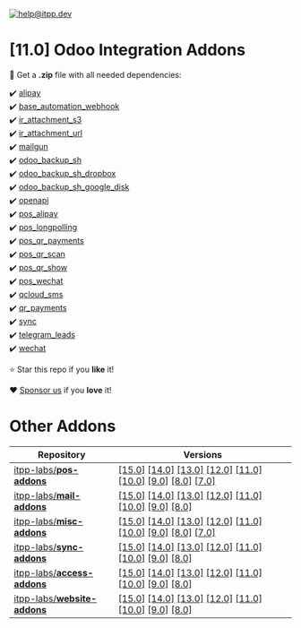 [![help@itpp.dev](https://itpp.dev/images/infinity-readme.png)](mailto:help@itpp.dev)
# [11.0] Odoo Integration Addons

:open_file_folder: Get a **.zip** file with all needed dependencies:

:heavy_check_mark: [alipay](https://apps.odoo.com/apps/modules/11.0/alipay/)
<br/>:heavy_check_mark: [base_automation_webhook](https://apps.odoo.com/apps/modules/11.0/base_automation_webhook/)
<br/>:heavy_check_mark: [ir_attachment_s3](https://apps.odoo.com/apps/modules/11.0/ir_attachment_s3/)
<br/>:heavy_check_mark: [ir_attachment_url](https://apps.odoo.com/apps/modules/11.0/ir_attachment_url/)
<br/>:heavy_check_mark: [mailgun](https://apps.odoo.com/apps/modules/11.0/mailgun/)
<br/>:heavy_check_mark: [odoo_backup_sh](https://apps.odoo.com/apps/modules/11.0/odoo_backup_sh/)
<br/>:heavy_check_mark: [odoo_backup_sh_dropbox](https://apps.odoo.com/apps/modules/11.0/odoo_backup_sh_dropbox/)
<br/>:heavy_check_mark: [odoo_backup_sh_google_disk](https://apps.odoo.com/apps/modules/11.0/odoo_backup_sh_google_disk/)
<br/>:heavy_check_mark: [openapi](https://apps.odoo.com/apps/modules/11.0/openapi/)
<br/>:heavy_check_mark: [pos_alipay](https://apps.odoo.com/apps/modules/11.0/pos_alipay/)
<br/>:heavy_check_mark: [pos_longpolling](https://apps.odoo.com/apps/modules/11.0/pos_longpolling/)
<br/>:heavy_check_mark: [pos_qr_payments](https://apps.odoo.com/apps/modules/11.0/pos_qr_payments/)
<br/>:heavy_check_mark: [pos_qr_scan](https://apps.odoo.com/apps/modules/11.0/pos_qr_scan/)
<br/>:heavy_check_mark: [pos_qr_show](https://apps.odoo.com/apps/modules/11.0/pos_qr_show/)
<br/>:heavy_check_mark: [pos_wechat](https://apps.odoo.com/apps/modules/11.0/pos_wechat/)
<br/>:heavy_check_mark: [qcloud_sms](https://apps.odoo.com/apps/modules/11.0/qcloud_sms/)
<br/>:heavy_check_mark: [qr_payments](https://apps.odoo.com/apps/modules/11.0/qr_payments/)
<br/>:heavy_check_mark: [sync](https://apps.odoo.com/apps/modules/11.0/sync/)
<br/>:heavy_check_mark: [telegram_leads](https://apps.odoo.com/apps/modules/11.0/telegram_leads/)
<br/>:heavy_check_mark: [wechat](https://apps.odoo.com/apps/modules/11.0/wechat/)

:star: Star this repo if you **like** it!

:heart: [Sponsor us](https://patreon.com/itpp) if you **love** it!

Other Addons
============

| Repository | Versions |
|------------|----------|
| [itpp-labs/**pos-addons**](https://github.com/itpp-labs/pos-addons) | [[15.0]](https://github.com/itpp-labs/pos-addons/tree/15.0#readme) [[14.0]](https://github.com/itpp-labs/pos-addons/tree/14.0#readme) [[13.0]](https://github.com/itpp-labs/pos-addons/tree/13.0#readme) [[12.0]](https://github.com/itpp-labs/pos-addons/tree/12.0#readme) [[11.0]](https://github.com/itpp-labs/pos-addons/tree/11.0#readme) [[10.0]](https://github.com/itpp-labs/pos-addons/tree/10.0#readme) [[9.0]](https://github.com/itpp-labs/pos-addons/tree/9.0#readme) [[8.0]](https://github.com/itpp-labs/pos-addons/tree/8.0#readme) [[7.0]](https://github.com/itpp-labs/pos-addons/tree/7.0#readme) |
| [itpp-labs/**mail-addons**](https://github.com/itpp-labs/mail-addons) | [[15.0]](https://github.com/itpp-labs/mail-addons/tree/15.0#readme) [[14.0]](https://github.com/itpp-labs/mail-addons/tree/14.0#readme) [[13.0]](https://github.com/itpp-labs/mail-addons/tree/13.0#readme) [[12.0]](https://github.com/itpp-labs/mail-addons/tree/12.0#readme) [[11.0]](https://github.com/itpp-labs/mail-addons/tree/11.0#readme) [[10.0]](https://github.com/itpp-labs/mail-addons/tree/10.0#readme) [[9.0]](https://github.com/itpp-labs/mail-addons/tree/9.0#readme) [[8.0]](https://github.com/itpp-labs/mail-addons/tree/8.0#readme) |
| [itpp-labs/**misc-addons**](https://github.com/itpp-labs/misc-addons) | [[15.0]](https://github.com/itpp-labs/misc-addons/tree/15.0#readme) [[14.0]](https://github.com/itpp-labs/misc-addons/tree/14.0#readme) [[13.0]](https://github.com/itpp-labs/misc-addons/tree/13.0#readme) [[12.0]](https://github.com/itpp-labs/misc-addons/tree/12.0#readme) [[11.0]](https://github.com/itpp-labs/misc-addons/tree/11.0#readme) [[10.0]](https://github.com/itpp-labs/misc-addons/tree/10.0#readme) [[9.0]](https://github.com/itpp-labs/misc-addons/tree/9.0#readme) [[8.0]](https://github.com/itpp-labs/misc-addons/tree/8.0#readme) [[7.0]](https://github.com/itpp-labs/misc-addons/tree/7.0#readme) |
| [itpp-labs/**sync-addons**](https://github.com/itpp-labs/sync-addons) | [[15.0]](https://github.com/itpp-labs/sync-addons/tree/15.0#readme) [[14.0]](https://github.com/itpp-labs/sync-addons/tree/14.0#readme) [[13.0]](https://github.com/itpp-labs/sync-addons/tree/13.0#readme) [[12.0]](https://github.com/itpp-labs/sync-addons/tree/12.0#readme) [[11.0]](https://github.com/itpp-labs/sync-addons/tree/11.0#readme) [[10.0]](https://github.com/itpp-labs/sync-addons/tree/10.0#readme) [[9.0]](https://github.com/itpp-labs/sync-addons/tree/9.0#readme) [[8.0]](https://github.com/itpp-labs/sync-addons/tree/8.0#readme) |
| [itpp-labs/**access-addons**](https://github.com/itpp-labs/access-addons) | [[15.0]](https://github.com/itpp-labs/access-addons/tree/15.0#readme) [[14.0]](https://github.com/itpp-labs/access-addons/tree/14.0#readme) [[13.0]](https://github.com/itpp-labs/access-addons/tree/13.0#readme) [[12.0]](https://github.com/itpp-labs/access-addons/tree/12.0#readme) [[11.0]](https://github.com/itpp-labs/access-addons/tree/11.0#readme) [[10.0]](https://github.com/itpp-labs/access-addons/tree/10.0#readme) [[9.0]](https://github.com/itpp-labs/access-addons/tree/9.0#readme) [[8.0]](https://github.com/itpp-labs/access-addons/tree/8.0#readme) |
| [itpp-labs/**website-addons**](https://github.com/itpp-labs/website-addons) | [[15.0]](https://github.com/itpp-labs/website-addons/tree/15.0#readme) [[14.0]](https://github.com/itpp-labs/website-addons/tree/14.0#readme) [[13.0]](https://github.com/itpp-labs/website-addons/tree/13.0#readme) [[12.0]](https://github.com/itpp-labs/website-addons/tree/12.0#readme) [[11.0]](https://github.com/itpp-labs/website-addons/tree/11.0#readme) [[10.0]](https://github.com/itpp-labs/website-addons/tree/10.0#readme) [[9.0]](https://github.com/itpp-labs/website-addons/tree/9.0#readme) [[8.0]](https://github.com/itpp-labs/website-addons/tree/8.0#readme) |
